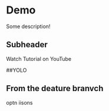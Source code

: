 # Demo

Some description!

## Subheader

Watch Tutorial on YouTube

##YOLO

## From the deature branvch

optn iisons